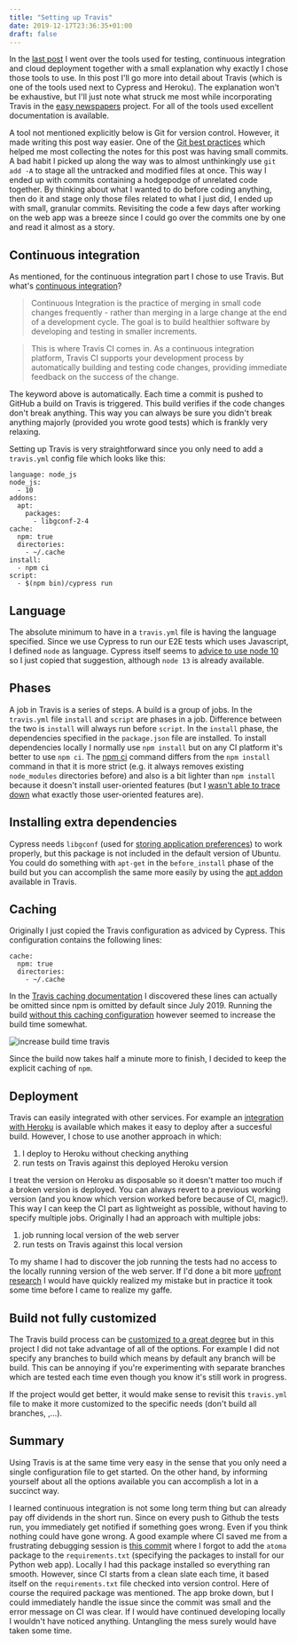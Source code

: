 ```yaml
---
title: "Setting up Travis"
date: 2019-12-17T23:36:35+01:00
draft: false
---
```


In the [last post](https://isaacverm.github.io/posts/easy-newspapers-outline/) I went over the tools used for testing, continuous integration and cloud deployment together with a small explanation why exactly I chose those tools to use. In this post I'll go more into detail about Travis (which is one of the tools used next to Cypress and Heroku). The explanation won't be exhaustive, but I'll just note what struck me most while incorporating Travis in the [easy newspapers](https://github.com/IsaacVerm/easy-newspapers) project. For all of the tools used excellent documentation is available.

A tool not mentioned explicitly below is Git for version control. However, it made writing this post way easier. One of the [Git best practices](https://medium.com/@nawarpianist/git-commit-best-practices-dab8d722de99) which helped me most collecting the notes for this post was having small commits. A bad habit I picked up along the way was to almost unthinkingly use `git add -A` to stage all the untracked and modified files at once. This way I ended up with commits containing a hodgepodge of unrelated code together. By thinking about what I wanted to do before coding anything, then do it and stage only those files related to what I just did, I ended up with small, granular commits. Revisiting the code a few days after working on the web app was a breeze since I could go over the commits one by one and read it almost as a story.

## Continuous integration

As mentioned, for the continuous integration part I chose to use Travis. But what's [continuous integration](https://docs.travis-ci.com/user/for-beginners/)?

> Continuous Integration is the practice of merging in small code changes frequently - rather than merging in a large change at the end of a development cycle. The goal is to build healthier software by developing and testing in smaller increments.

> This is where Travis CI comes in. As a continuous integration platform, Travis CI supports your development process by automatically building and testing code changes, providing immediate feedback on the success of the change.

The keyword above is automatically. Each time a commit is pushed to GitHub a build on Travis is triggered. This build verifies if the code changes don't break anything. This way you can always be sure you didn't break anything majorly (provided you wrote good tests) which is frankly very relaxing.

Setting up Travis is very straightforward since you only need to add a `travis.yml` config file which looks like this:

```
language: node_js
node_js:
  - 10
addons:
  apt:
    packages:
      - libgconf-2-4
cache:
  npm: true
  directories:
    - ~/.cache
install:
  - npm ci
script:
  - $(npm bin)/cypress run
```

## Language

The absolute minimum to have in a `travis.yml` file is having the language specified. Since we use Cypress to run our E2E tests which uses Javascript, I defined `node` as language. Cypress itself seems to [advice to use node 10](https://docs.cypress.io/guides/guides/continuous-integration.html#Travis) so I just copied that suggestion, although `node 13` is already available.

## Phases

A job in Travis is a series of steps. A build is a group of jobs. In the `travis.yml` file `install` and `script` are phases in a job. Difference between the two is `install` will always run before `script`. In the `install` phase, the dependencies specified in the `package.json` file are installed. To install dependencies locally I normally use `npm install` but on any CI platform it's better to use `npm ci`. The [npm ci](https://docs.npmjs.com/cli/ci.html) command differs from the `npm install` command in that it is more strict (e.g. it always removes existing `node_modules` directories before) and also is a bit lighter than `npm install` because it doesn't install user-oriented features (but I [wasn't able to trace down](https://stackoverflow.com/questions/52499617/what-is-the-difference-between-npm-install-and-npm-ci) what exactly those user-oriented features are).

## Installing extra dependencies

Cypress needs `libgconf` (used for [storing application preferences](https://projects-old.gnome.org/gconf/)) to work properly, but this package is not included in the default version of Ubuntu. You could do something with `apt-get` in the `before_install` phase of the build but you can accomplish the same more easily by using the [apt addon](https://docs.travis-ci.com/user/installing-dependencies/) available in Travis.

## Caching

Originally I just copied the Travis configuration as adviced by Cypress. This configuration contains the following lines:

```
cache:
  npm: true
  directories:
    - ~/.cache
```

In the [Travis caching documentation](https://docs.travis-ci.com/user/caching/) I discovered these lines can actually be omitted since npm is omitted by default since July 2019. Running the build [without this caching configuration](https://github.com/IsaacVerm/easy-newspapers/commit/920d76abb25f6bc6b6f99fbaa6b97208b4caf01b) however seemed to increase the build time somewhat.

![increase build time travis](/increase-build-time-travis-without-explicit-caching.png)

Since the build now takes half a minute more to finish, I decided to keep the explicit caching of `npm`.

## Deployment

Travis can easily integrated with other services. For example an [integration with Heroku](https://docs.travis-ci.com/user/deployment/heroku/) is available which makes it easy to deploy after a succesful build. However, I chose to use another approach in which:

1. I deploy to Heroku without checking anything
2. run tests on Travis against this deployed Heroku version

I treat the version on Heroku as disposable so it doesn't matter too much if a broken version is deployed. You can always revert to a previous working version (and you know which version worked before because of CI, magic!). This way I can keep the CI part as lightweight as possible, without having to specify multiple jobs. Originally I had an approach with multiple jobs:

1. job running local version of the web server
2. run tests on Travis against this local version

To my shame I had to discover the job running the tests had no access to the locally running version of the web server. If I'd done a bit more [upfront research](https://github.com/travis-ci/travis-ci/issues/6054) I would have quickly realized my mistake but in practice it took some time before I came to realize my gaffe.

## Build not fully customized

The Travis build process can be [customized to a great degree](https://docs.travis-ci.com/user/customizing-the-build) but in this project I did not take advantage of all of the options. For example I did not specify any branches to build which means by default any branch will be build. This can be annoying if you're experimenting with separate branches which are tested each time even though you know it's still work in progress.

If the project would get better, it would make sense to revisit this `travis.yml` file to make it more customized to the specific needs (don't build all branches, ,...).

## Summary

Using Travis is at the same time very easy in the sense that you only need a single configuration file to get started. On the other hand, by informing yourself about all the options available you can accomplish a lot in a succinct way.

I learned continuous integration is not some long term thing but can already pay off dividends in the short run. Since on every push to Github the tests run, you immediately get notified if something goes wrong. Even if you think nothing could have gone wrong. A good example where CI saved me from a frustrating debugging session is [this commit](https://github.com/IsaacVerm/easy-newspapers/commit/7274eb501312c2ba80b6cee2608b5f25377438c5) where I forgot to add the `atoma` package to the `requirements.txt` (specifying the packages to install for our Python web app). Locally I had this package installed so everything ran smooth. However, since CI starts from a clean slate each time, it based itself on the `requirements.txt` file checked into version control. Here of course the required package was mentioned. The app broke down, but I could immediately handle the issue since the commit was small and the error message on CI was clear. If I would have continued developing locally I wouldn't have noticed anything. Untangling the mess surely would have taken some time.
